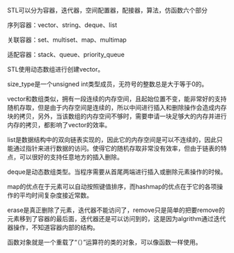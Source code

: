 STL可以分为容器，迭代器，空间配置器，配接器，算法，仿函数六个部分

序列容器：vector、string、deque、list

关联容器：set、multiset、map、multimap

适配容器：stack、queue、priority_queue

STL使用动态数组进行创建vector。

size_type是一个unsigned int类型成员，无符号的整数总是大于等于0的。

vector和数组类似，拥有一段连续的内存空间，且起始位置不变，能非常好的支持随机存取，但是由于内存空间是连续的，所以中间进行插入和删除操作会造成内存块的拷贝，另外，当该数组的内存空间不够时，需要申请一块足够大的内存并进行内存的拷贝，都影响了vector的效率。

list是数据结构中的双向链表实现的，因此它的内存空间是可以不连续的，因此只能通过指针来进行数据的访问。使得它的随机存取非常没有效率，但由于链表的特点，可以很好的支持任意地方的插入删除。

deque是动态数组类型。当程序需要从首尾两端进行插入或删除元素操作的时候。

map的优点在于元素可以自动按照键值排序，而hashmap的优点在于它的各项操作的平均时间复杂度接近常数。

erase是真正删除了元素，迭代器不能访问了，remove只是简单的把要remove的元素移到了容器的最后面，迭代器还是可以访问到的，这是因为algrithm通过迭代器操作，不知道容器内部的结构。

函数对象就是一个重载了“（）”运算符的类的对象，可以像函数一样使用。